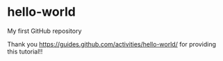 # hello-world
My first GitHub repository

Thank you https://guides.github.com/activities/hello-world/ for providing this tutorial!!

